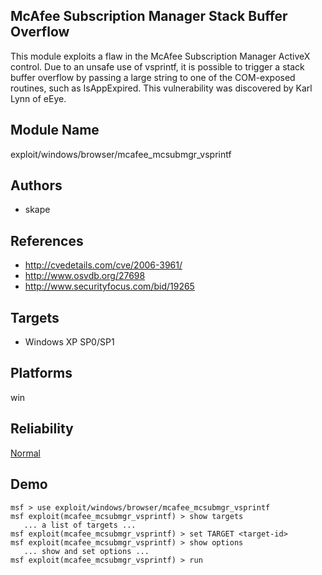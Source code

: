 ## McAfee Subscription Manager Stack Buffer Overflow

This module exploits a flaw in the McAfee Subscription 
Manager ActiveX control. Due to an unsafe use of vsprintf, 
it is possible to trigger a stack buffer overflow by passing 
a large string to one of the COM-exposed routines, such as 
IsAppExpired. This vulnerability was discovered by Karl Lynn 
of eEye.


## Module Name
exploit/windows/browser/mcafee_mcsubmgr_vsprintf

## Authors
* skape


## References
* http://cvedetails.com/cve/2006-3961/
* http://www.osvdb.org/27698
* http://www.securityfocus.com/bid/19265



## Targets
* Windows XP SP0/SP1


## Platforms
 win 

## Reliability
[Normal](https://github.com/rapid7/metasploit-framework/wiki/Exploit-Ranking)

## Demo

```
msf > use exploit/windows/browser/mcafee_mcsubmgr_vsprintf
msf exploit(mcafee_mcsubmgr_vsprintf) > show targets
   ... a list of targets ...
msf exploit(mcafee_mcsubmgr_vsprintf) > set TARGET <target-id>
msf exploit(mcafee_mcsubmgr_vsprintf) > show options
   ... show and set options ...
msf exploit(mcafee_mcsubmgr_vsprintf) > run
```
    
    